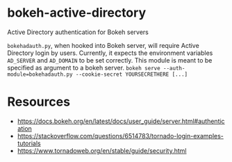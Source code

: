 # bokeh-active-directory
Active Directory authentication for Bokeh servers

``bokehadauth.py``, when hooked into Bokeh server, will require Active Directory login by users.
Currently, it expects the environment variables ``AD_SERVER`` and ``AD_DOMAIN`` to be set correctly.
This module is meant to be specified as argument to a bokeh server.
``bokeh serve --auth-module=bokehadauth.py --cookie-secret YOURSECRETHERE [...]``

# Resources
+ https://docs.bokeh.org/en/latest/docs/user_guide/server.html#authentication
+ https://stackoverflow.com/questions/6514783/tornado-login-examples-tutorials
+ https://www.tornadoweb.org/en/stable/guide/security.html
